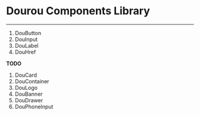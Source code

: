 # Dourou Components Library
-------

1. DouButton
2. DouInput
3. DouLabel
4. DouHref

**TODO**
1. DouCard
2. DouContainer
3. DouLogo
4. DouBanner
5. DouDrawer
6. DouPhoneInput
